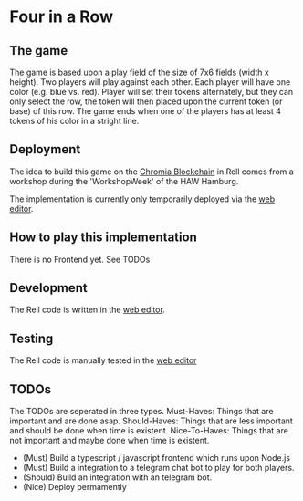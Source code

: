 # Four in a Row 

## The game
The game is based upon a play field of the size of 7x6 fields (width x height). Two players will play against each other. Each player will have one color (e.g. blue vs. red). Player will set their tokens alternately, but they can only select the row, the token will then placed upon the current token (or base) of this row. The game ends when one of the players has at least 4 tokens of his color in a stright line.

## Deployment

The idea to build this game on the [Chromia Blockchain](https://chromia.com/) in Rell comes from a workshop during the 'WorkshopWeek' of the HAW Hamburg.

The implementation is currently only temporarily deployed via the [web editor](https://try.chromia.dev/).

## How to play this implementation

There is no Frontend yet. See TODOs

## Development

The Rell code is written in the [web editor](https://try.chromia.dev/). 

## Testing

The Rell code is manually tested in the [web editor](https://try.chromia.dev/)

## TODOs

The TODOs are seperated in three types.
Must-Haves: Things that are important and are done asap.
Should-Haves: Things that are less important and should be done when time is existent.
Nice-To-Haves: Things that are not important and maybe done when time is existent.

- (Must) Build a typescript / javascript frontend which runs upon Node.js
- (Must) Build a integration to a telegram chat bot to play for both players.
- (Should) Build an integration with an telegram bot.
- (Nice) Deploy permamently